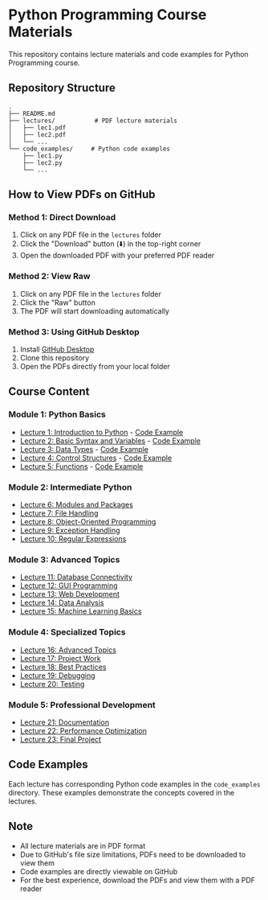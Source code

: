 # Python Programming Course Materials

This repository contains lecture materials and code examples for Python Programming course.

## Repository Structure
```
.
├── README.md
├── lectures/           # PDF lecture materials
│   ├── lec1.pdf
│   ├── lec2.pdf
│   └── ...
└── code_examples/     # Python code examples
    ├── lec1.py
    ├── lec2.py
    └── ...
```

## How to View PDFs on GitHub

### Method 1: Direct Download
1. Click on any PDF file in the `lectures` folder
2. Click the "Download" button (⬇️) in the top-right corner
3. Open the downloaded PDF with your preferred PDF reader

### Method 2: View Raw
1. Click on any PDF file in the `lectures` folder
2. Click the "Raw" button
3. The PDF will start downloading automatically

### Method 3: Using GitHub Desktop
1. Install [GitHub Desktop](https://desktop.github.com/)
2. Clone this repository
3. Open the PDFs directly from your local folder

## Course Content

### Module 1: Python Basics
- [Lecture 1: Introduction to Python](lectures/lec1.pdf) - [Code Example](code_examples/lec1.py)
- [Lecture 2: Basic Syntax and Variables](lectures/lec2.pdf) - [Code Example](code_examples/lec2.py)
- [Lecture 3: Data Types](lectures/lec3.pdf) - [Code Example](code_examples/lec3.py)
- [Lecture 4: Control Structures](lectures/lec4.pdf) - [Code Example](code_examples/lec4.py)
- [Lecture 5: Functions](lectures/lec5.pdf) - [Code Example](code_examples/lec5.py)

### Module 2: Intermediate Python
- [Lecture 6: Modules and Packages](lectures/lec6.pdf)
- [Lecture 7: File Handling](lectures/lec7.pdf)
- [Lecture 8: Object-Oriented Programming](lectures/lec8.pdf)
- [Lecture 9: Exception Handling](lectures/lec9.pdf)
- [Lecture 10: Regular Expressions](lectures/lec10.pdf)

### Module 3: Advanced Topics
- [Lecture 11: Database Connectivity](lectures/lec11.pdf)
- [Lecture 12: GUI Programming](lectures/lec12..pdf)
- [Lecture 13: Web Development](lectures/lec13.pdf)
- [Lecture 14: Data Analysis](lectures/lec14.pdf)
- [Lecture 15: Machine Learning Basics](lectures/lec15.pdf)

### Module 4: Specialized Topics
- [Lecture 16: Advanced Topics](lectures/lec16.pdf)
- [Lecture 17: Project Work](lectures/lec17.pdf)
- [Lecture 18: Best Practices](lectures/lec18.pdf)
- [Lecture 19: Debugging](lectures/lec19.pdf)
- [Lecture 20: Testing](lectures/lec20.pdf)

### Module 5: Professional Development
- [Lecture 21: Documentation](lectures/lec21.pdf)
- [Lecture 22: Performance Optimization](lectures/lec22.pdf)
- [Lecture 23: Final Project](lectures/lec23.pdf)

## Code Examples
Each lecture has corresponding Python code examples in the `code_examples` directory. These examples demonstrate the concepts covered in the lectures.

## Note
- All lecture materials are in PDF format
- Due to GitHub's file size limitations, PDFs need to be downloaded to view them
- Code examples are directly viewable on GitHub
- For the best experience, download the PDFs and view them with a PDF reader 